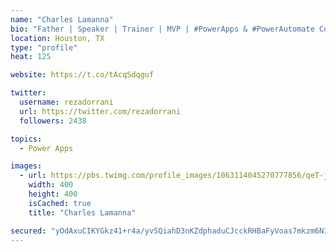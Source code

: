 ```yaml
---
name: "Charles Lamanna"
bio: "Father | Speaker | Trainer | MVP | #PowerApps & #PowerAutomate Community Super User | YouTuber Right-pointing triangle http://youtube.com/c/rezadorrani | Learn - Share - Clockwise rightwards and leftwards open circle arrows"
location: Houston, TX
type: "profile"
heat: 125

website: https://t.co/tAcqSdqguf

twitter:
  username: rezadorrani
  url: https://twitter.com/rezadorrani
  followers: 2438

topics:
  - Power Apps

images:
  - url: https://pbs.twimg.com/profile_images/1063114045270777856/qeT-jpWr_400x400.jpg
    width: 400
    height: 400
    isCached: true
    title: "Charles Lamanna"

secured: "yOdAxuCIKYGkz41+r4a/yvSQiahD3nKZdphaduCJcckRHBaFyVoas7mkzm6NIpnDLk+ae8Zrj23ayAGtycLJe+/jknfCqbik4V8pRYajtbnX4s0qJUC3jeieycN6Oe61C5UIAqoGfO9Ikf0HyCwJWP2KhEUO6mdmF83c4FThuzAe22sfir+zglUM/3cwNKg56Ukiyf9wxBDtc/lSie1lqCtdK2lo6Hct2Uko9ajcU6HNGUK9IG+9ndt7oLZH5HGeAXn8xo5EGJIzcVeU7A3Lh4mYZq/7vIqWhNEfCjYUR9Gi0nhpGz+ATjZYmarvXBSNfoUqCjeG7nl4PTul1CuOFazMzs6zoiU16jB1YG2WhF1xVsA2DHUq8xoZhlCF/sFth/3+yE622IoYn+Rdeg1VY+pL7lBtrVlU0SGzUj850PQ=;fPRn4NmLN38A65zlnWJYvg=="
---
```


